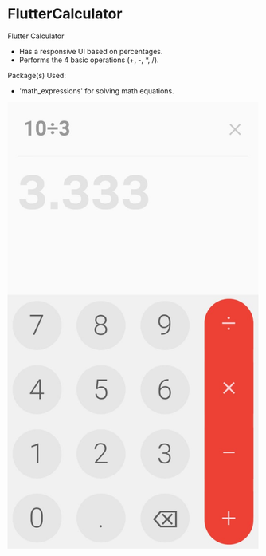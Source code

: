 # FlutterCalculator

Flutter Calculator

- Has a responsive UI based on percentages.
- Performs the 4 basic operations (+, -, *, /).

Package(s) Used:
- 'math_expressions' for solving math equations.

![Layout ScreenShot](/images/ss_01.jpeg)